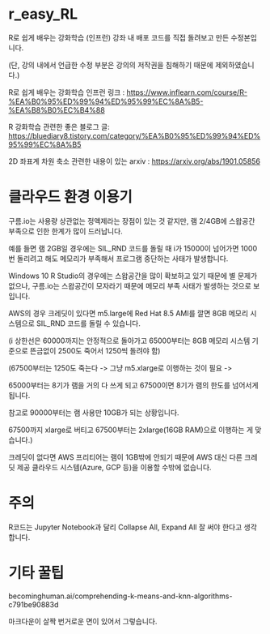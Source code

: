 # r_easy_RL
R로 쉽게 배우는 강화학습 (인프런) 강좌 내 배포 코드를 직접 돌려보고 만든 수정본입니다.

(단, 강의 내에서 언급한 수정 부분은 강의의 저작권을 침해하기 때문에 제외하였습니다.)

R로 쉽게 배우는 강화학습 인프런 링크 : https://www.inflearn.com/course/R-%EA%B0%95%ED%99%94%ED%95%99%EC%8A%B5-%EA%B8%B0%EC%B4%88

R 강화학습 관련한 좋은 블로그 글: https://bluediary8.tistory.com/category/%EA%B0%95%ED%99%94%ED%95%99%EC%8A%B5

2D 좌표계 차원 축소 관련한 내용이 있는 arxiv : https://arxiv.org/abs/1901.05856

# 클라우드 환경 이용기
구름.io는 사용량 상관없는 정액제라는 장점이 있는 것 같지만, 램 2/4GB에 스왑공간 부족으로 인한 한계가 많이 드러납니다.

예를 들면 램 2GB일 경우에는 SIL_RND 코드를 돌릴 때 i가 15000이 넘어가면 1000번 돌리려고 해도 메모리가 부족해서 프로그램 중단하는 사태가 발생합니다.

Windows 10 R Studio의 경우에는 스왑공간을 많이 확보하고 있기 때문에 별 문제가 없으나, 구름.io는 스왑공간이 모자라기 때문에 메모리 부족 사태가 발생하는 것으로 보입니다.

AWS의 경우 크레딧이 있다면 m5.large에 Red Hat 8.5 AMI를 깔면 8GB 메모리 시스템으로 SIL_RND 코드를 돌릴 수 있습니다. 

(i 상한선은 60000까지는 안정적으로 돌아가고 65000부터는 8GB 메모리 시스템 기준으로 뜬금없이 2500도 죽어서 1250씩 돌려야 함)

(67500부터는 1250도 죽는다 -> 그냥 m5.xlarge로 이행하는 것이 필요 ->

65000부터는 8기가 램을 거의 다 쓰게 되고 67500이면 8기가 램의 한도를 넘어서게 됩니다.

참고로 90000부터는 램 사용만 10GB가 되는 상황입니다.

67500까지 xlarge로 버티고 67500부터는 2xlarge(16GB RAM)으로 이행하는 게 맞습니다.)

크레딧이 없다면 AWS 프리티어는 램이 1GB밖에 안되기 때문에 AWS 대신 다른 크레딧 제공 클라우드 시스템(Azure, GCP 등)을 이용할 수밖에 없습니다.

# 주의

R코드는 Jupyter Notebook과 달리 Collapse All, Expand All 잘 써야 한다고 생각합니다.

# 기타 꿀팁

becominghuman.ai/comprehending-k-means-and-knn-algorithms-c791be90883d



마크다운이 살짝 번거로운 면이 있어서 그렇습니다.

